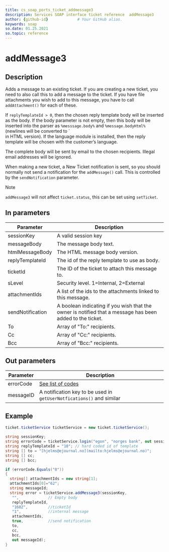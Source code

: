 ```yaml
---
title: cs_soap_ports_ticket_addmessage3
description: Services SOAP interface ticket reference  addMessage3
author: {github-id}             # Your GitHub alias.
keywords: soap
so.date: 01.25.2021
so.topic: reference
---
```


# addMessage3

## Description

Adds a message to an existing ticket. If you are creating a new ticket, you need to also call this to add a message to the ticket. If you have file attachments you wish to add to this message, you have to call `addAttachment()` for each of these.

If `replyTemplateId > 0`, then the chosen reply template body will be inserted as the body. If the body parameter is not empty, then this body will be inserted into the parser as `%messsage.body%` and `%message.bodyHtml%` (newlines will be converted to `<br> in HTML version). If the language module is installed, then the reply template will be chosen with the customer’s language.

The complete body will be sent by email to the chosen recipients. Illegal email addresses will be ignored.

When making a new ticket, a New Ticket notification is sent, so you should normally not send a notification for the `addMessage()` call. This is controlled by the `sendNotification` parameter.

> [!NOTE]
> `addMessage3` will not affect `ticket.status`, this can be set using `setTicket`.

## In parameters

| Parameter | Description |
|---|---|
| sessionKey | A valid session key |
| messageBody | The message body text. |
| htmlMessageBody | The HTML message body version. |
| replyTemplateId | The id of the reply template to use as body. |
| ticketId | The ID of the ticket to attach this message to. |
| sLevel | Security level. 1=Internal, 2=External |
| attachmentIds | A list of the ids to the attachments linked to this message. |
| sendNotification | A boolean indicating if you wish that the owner is notified that a message has been added to the ticket. |
| To | Array of  "To:" recipients. |
| Cc | Array of "Cc:" recipients. |
| Bcc | Array of "Bcc:" recipients. |

## Out parameters

| Parameter | Description |
|---|---|
| errorCode | [See list of codes][1] |
| messageID | A notification key to be used in `getUserNotfications()` and similar |

## Example

```csharp
ticket.ticketService ticketService = new ticket.ticketService();

string sessionKey;
string errorCode = ticketService.login("egon", "norges bank", out sessionKey);
string replyTemplateId = "10"; // hard coded id of template
string [] to = "[hjelms@ejournal.no](mailto:hjelms@ejournal.no)";
string [] cc;
string [] bcc;

if (errorCode.Equals("0"))
{
  string[] attachmentIds = new string[1];
  attachmentIds[0]="62";
  string messageId;
  string error = ticketService.addMessage3(sessionKey,
   "",             // Empty body
   replyTemplateId,
   "1602",         //ticketId
   "1",            //internal message  
   attachmentIds, 
   true,           //send notification
   to,
   cc,
   bcc,
   out messageId);
}
```

<!-- Referenced links -->
[1]: ../../error-codes.md
